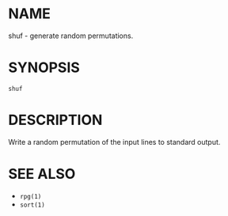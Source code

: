 # NAME
shuf - generate random permutations.

# SYNOPSIS

    shuf

# DESCRIPTION
Write a random permutation of the input lines to standard output.

# SEE ALSO
- `rpg(1)`
- `sort(1)`
